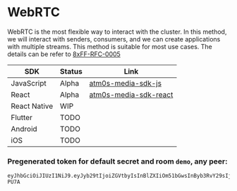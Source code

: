 # WebRTC

WebRTC is the most flexible way to interact with the cluster. In this method, we will interact with senders, consumers, and we can create applications with multiple streams. This method is suitable for most use cases. The details can be refer to [8xFF-RFC-0005](https://github.com/8xFF/rfcs/pull/5)

| SDK          | Status | Link                                                                   |
| ------------ | ------ | ---------------------------------------------------------------------- |
| JavaScript   | Alpha  | [atm0s-media-sdk-js](https://github.com/8xFF/atm0s-media-sdk-js)       |
| React        | Alpha  | [atm0s-media-sdk-react](https://github.com/8xFF/atm0s-media-sdk-react) |
| React Native | WIP    |                                                                        |
| Flutter      | TODO   |                                                                        |
| Android      | TODO   |                                                                        |
| iOS          | TODO   |                                                                        |

### Pregenerated token for default secret and room `demo`, any peer:

```jwt
eyJhbGciOiJIUzI1NiJ9.eyJyb29tIjoiZGVtbyIsInBlZXIiOm51bGwsInByb3RvY29sIjoiV2VicnRjIiwicHVibGlzaCI6dHJ1ZSwic3Vic2NyaWJlIjp0cnVlLCJ0cyI6MTcwMzc1MjM1NTI2NH0.llwwbSwVTsyFgL_jYCdoPNVdOiC2jbtNb4uxxE-PU7A
```
